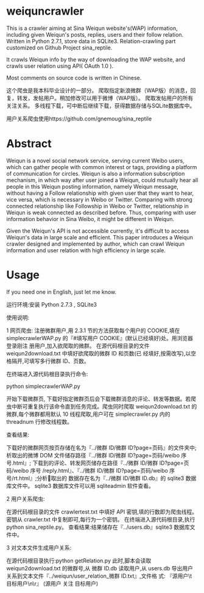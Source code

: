 weiquncrawler
=============

  This is a crawler aiming at Sina Weiqun website's(WAP) information, including given Weiqun's posts, replies, users and their follow relation.
  Written in Python 2.7.1, store data in SQLite3.
  Relation-crawling part customized on Github Project sina_reptile.
  
  It crawls Weiqun info by the way of downloading the WAP website, and crawls user relation using API( OAuth 1.0 ).
  
  Most comments on source code is written in Chinese.
  
  这个爬虫是我本科毕业设计的一部分。
  爬取指定新浪微群（WAP版）的消息，回复，转发，发帖用户。稍加修改可以用于微博（WAP版）。
  爬取发帖用户的所有关注关系。
  多线程下载，可中断后继续下载，获得数据存储与SQLite数据库中。
  
  用户关系爬虫使用https://github.com/gnemoug/sina_reptile
  
  
  Abstract
=============
  Weiqun is a novel social network service, serving current Weibo users, which can gather people with common interest or tags, providing a platform of communication for circles. Weiqun is also a information subscription mechanism, in which way after user joined a Weiqun, could mutually hear all people in this Weiqun posting information, namely Weiqun message, without having a Follow relationship with given user that they want to hear, vice versa, which is necessary in Weibo or Twitter. Comparing with strong connected relationship like Followship in Weibo or Twitter, relationship in Weiqun is weak connected as described before. Thus, comparing with user information behavior in Sina Weibo, it might be different in Weiqun.
  
  Given the Weiqun's API is not accessible currently, it's difficult to access Weiqun's data in large scale and efficient. This paper introduces a Weiqun crawler designed and implemented by author, which can crawl Weiqun information and user relation with high efficiency in large scale.
  

  Usage
=============

If you need one in English, just let me know.


运行环境:安装 Python 2.7.3 , SQLite3

使用说明:

1 网页爬虫:
注册微群用户,用 2.3.1 节的方法获取每个用户的 COOKIE,填在 simplecrawlerWAP.py 的『#填写用户 COOKIE』(默认已经填好)处。用浏览器登录刚注 册用户,加入欲爬取的微群。
在源代码根目录的文件 weiqun2download.txt 中填好欲爬取的微群 ID 和页数(已 经填好,按需改写),以空格隔开,可填写多行微群 ID、页数。

在终端进入源代码根目录执行命令:

python simplecrawlerWAP.py 

开始下载微群页, 下载好指定微群页后会下载微群消息的评论、转发等数据。若爬虫中断可重复执行该命令直到任务完成。爬虫同时爬取 weiqun2download.txt 的微群,每个微群都用默认 10 线程爬取,用户可在 simplecrawler.py 内的 threadnum 行修改线程数。

查看结果:

下载好的微群网页按页存储在名为『../微群 ID/微群 ID?page=页码』的文件夹中; 析取出的微博 DOM 文件储存路径『../微群 ID/微群 ID?page=页码/weibo 序号.html』; 下载到的评论、转发网页储存在路径『../微群 ID/微群 ID?page=页码/weibo 序号 /reply.html』、『../微群 ID/微群 ID?page=页码/weibo 序号/rt.html』;分析􏰀取出的 数据存在名为『../微群 ID/微群 ID.db』的 sqlite3 数据库文件中。
sqlite3 数据库文件可以用 sqliteadmin 软件查看。

2 用户关系爬虫:

在源代码根目录的文件 crawlertest.txt 中填好 API 密钥,填的行数即为爬虫线程。 密钥从 crawler.txt 中复制即可,每行为一个密钥。
在终端进入源代码根目录,执行 python sina_reptile.py。 查看结果:结果储存在『../users.db』sqlite3 数据库文件中。

3 对文本文件生成用户关系:

在源代码根目录执行:python getRelation.py
此时,脚本会读取 weiqun2download.txt 的微群号,从 微群 ID.db 读取用户,从
users.db 导出用户关系到文本文件『../weiqun/user_relation_微群 ID.txt』,文件格 式: 『源用户\t 目标用户\n\r』 (源用户 关注 目标用户)
